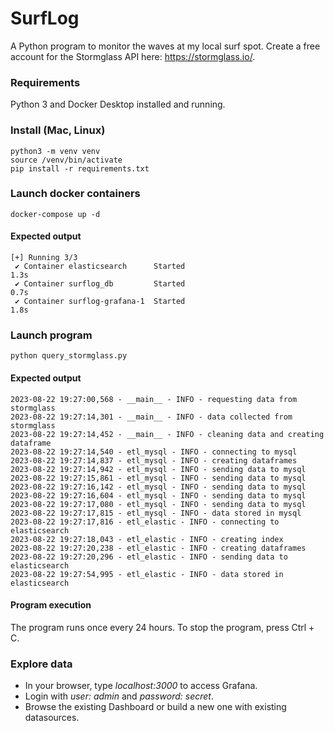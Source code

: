 # SurfLog
A Python program to monitor the waves at my local surf spot. Create a free account for the Stormglass API here: https://stormglass.io/.

### Requirements
Python 3 and Docker Desktop installed and running.

### Install (Mac, Linux)
```console
python3 -m venv venv
source /venv/bin/activate
pip install -r requirements.txt
```

### Launch docker containers
```console
docker-compose up -d
```
#### Expected output
```console
[+] Running 3/3
 ✔ Container elasticsearch      Started                                                                                   1.3s 
 ✔ Container surflog_db         Started                                                                                   0.7s 
 ✔ Container surflog-grafana-1  Started                                                                                   1.8s 
```
### Launch program
```console
python query_stormglass.py
```
#### Expected output
```console
2023-08-22 19:27:00,568 - __main__ - INFO - requesting data from stormglass
2023-08-22 19:27:14,301 - __main__ - INFO - data collected from stormglass
2023-08-22 19:27:14,452 - __main__ - INFO - cleaning data and creating dataframe
2023-08-22 19:27:14,540 - etl_mysql - INFO - connecting to mysql
2023-08-22 19:27:14,837 - etl_mysql - INFO - creating dataframes
2023-08-22 19:27:14,942 - etl_mysql - INFO - sending data to mysql
2023-08-22 19:27:15,861 - etl_mysql - INFO - sending data to mysql
2023-08-22 19:27:16,142 - etl_mysql - INFO - sending data to mysql
2023-08-22 19:27:16,604 - etl_mysql - INFO - sending data to mysql
2023-08-22 19:27:17,080 - etl_mysql - INFO - sending data to mysql
2023-08-22 19:27:17,815 - etl_mysql - INFO - data stored in mysql
2023-08-22 19:27:17,816 - etl_elastic - INFO - connecting to elasticsearch
2023-08-22 19:27:18,043 - etl_elastic - INFO - creating index
2023-08-22 19:27:20,238 - etl_elastic - INFO - creating dataframes
2023-08-22 19:27:20,296 - etl_elastic - INFO - sending data to elasticsearch
2023-08-22 19:27:54,995 - etl_elastic - INFO - data stored in elasticsearch
```
#### Program execution
The program runs once every 24 hours. To stop the program, press Ctrl + C.

### Explore data
* In your browser, type *localhost:3000* to access Grafana.
* Login with *user: admin* and *password: secret*.
* Browse the existing Dashboard or build a new one with existing datasources.
